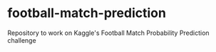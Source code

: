 # football-match-prediction
Repository to work on Kaggle's Football Match Probability Prediction challenge
